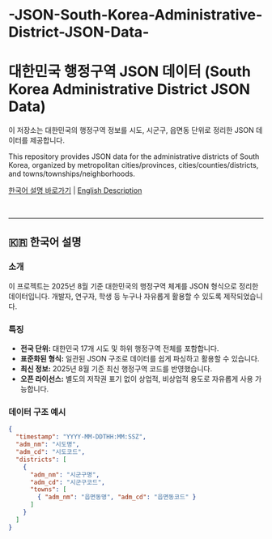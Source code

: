# -JSON-South-Korea-Administrative-District-JSON-Data-

# 대한민국 행정구역 JSON 데이터 (South Korea Administrative District JSON Data)

이 저장소는 대한민국의 행정구역 정보를 시도, 시군구, 읍면동 단위로 정리한 JSON 데이터를 제공합니다.

This repository provides JSON data for the administrative districts of South Korea, organized by metropolitan cities/provinces, cities/counties/districts, and towns/townships/neighborhoods.

[한국어 설명 바로가기](#-한국어-설명) | [English Description](#-english-description)

<br>

---

## 🇰🇷 한국어 설명

### 소개

이 프로젝트는 2025년 8월 기준 대한민국의 행정구역 체계를 JSON 형식으로 정리한 데이터입니다. 개발자, 연구자, 학생 등 누구나 자유롭게 활용할 수 있도록 제작되었습니다.

### 특징

- **전국 단위:** 대한민국 17개 시도 및 하위 행정구역 전체를 포함합니다.
- **표준화된 형식:** 일관된 JSON 구조로 데이터를 쉽게 파싱하고 활용할 수 있습니다.
- **최신 정보:** 2025년 8월 기준 최신 행정구역 코드를 반영했습니다.
- **오픈 라이선스:** 별도의 저작권 표기 없이 상업적, 비상업적 용도로 자유롭게 사용 가능합니다.

### 데이터 구조 예시

```json
{
  "timestamp": "YYYY-MM-DDTHH:MM:SSZ",
  "adm_nm": "시도명",
  "adm_cd": "시도코드",
  "districts": [
    {
      "adm_nm": "시군구명",
      "adm_cd": "시군구코드",
      "towns": [
        { "adm_nm": "읍면동명", "adm_cd": "읍면동코드" }
      ]
    }
  ]
}
